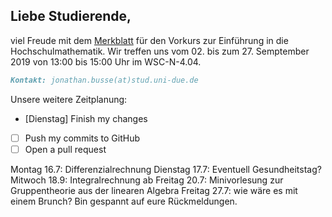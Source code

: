 ## Liebe Studierende,

viel Freude mit dem [Merkblatt](https://github.com/JonathanVorkurs/MathematikVorkurs2019/blob/master/MerkblattMathematikVorkurs2019.pdf) für den Vorkurs zur Einführung in die Hochschulmathematik. Wir treffen uns vom 02. bis zum 27. Semptember 2019 von 13:00 bis 15:00 Uhr im WSC-N-4.04.

```markdown
Kontakt: jonathan.busse(at)stud.uni-due.de
```
Unsere weitere Zeitplanung:
- [Dienstag] Finish my changes
- [ ] Push my commits to GitHub
- [ ] Open a pull request

Montag 16.7: Differenzialrechnung
Dienstag 17.7: Eventuell Gesundheitstag?
Mitwoch 18.9: Integralrechnung
ab Freitag 20.7: Minivorlesung zur Gruppentheorie aus der linearen Algebra
Freitag 27.7: wie wäre es mit einem Brunch? Bin gespannt auf eure Rückmeldungen.
